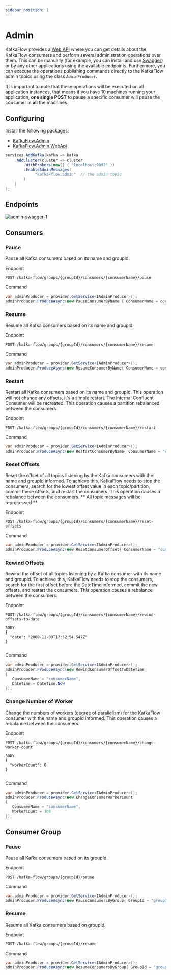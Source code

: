 ```yaml
---
sidebar_position: 1
---
```


# Admin

KafkaFlow provides a [Web API](https://www.nuget.org/packages/KafkaFlow.Admin.WebApi/) where you can get details about the KafkaFlow consumers and perform several administration operations over them. This can be manually (for example, you can install and use [Swagger](https://swagger.io)) or by any other applications using the available endpoints. 
Furthermore, you can execute the operations publishing commands directly to the KafkaFlow admin topics using the class `AdminProducer`.

It is important to note that these operations will be executed on all application instances, that means if you have 10 machines running your application, **one single POST** to pause a specific consumer will pause the consumer in **all** the machines.

## Configuring
Install the following packages:
* [KafkaFlow.Admin](https://www.nuget.org/packages/KafkaFlow.Admin/)
* [KafkaFlow.Admin.WebApi](https://www.nuget.org/packages/KafkaFlow.Admin.WebApi/)


```csharp
services.AddKafka(kafka => kafka
    .AddCluster(cluster => cluster
        .WithBrokers(new[] { "localhost:9092" })
        .EnableAdminMessages(
             "kafka-flow.admin"  // the admin topic
        )
    )
);
```
## Endpoints

![admin-swagger-1](https://user-images.githubusercontent.com/233064/98698756-5129ca00-236e-11eb-9a70-e0f997050cd6.jpg)

## Consumers

### Pause
Pause all Kafka consumers based on its name and groupId.

Endpoint

`POST /kafka-flow/groups/{groupId}/consumers/{consumerName}/pause`

Command
```csharp
var adminProducer = provider.GetService<IAdminProducer>();
adminProducer.ProduceAsync(new PauseConsumerByName { ConsumerName = consumerName });
```

### Resume
Resume all Kafka consumers based on its name and groupId.

Endpoint

`POST /kafka-flow/groups/{groupId}/consumers/{consumerName}/resume`

Command
```csharp
var adminProducer = provider.GetService<IAdminProducer>();
adminProducer.ProduceAsync(new ResumeConsumerByName{ ConsumerName = consumerName });
```

### Restart
Restart all Kafka consumers based on its name and groupId. This operation will not change any offsets, it's a simple restart. The internal Confluent Consumer will be recreated. This operation causes a partition rebalanced between the consumers.

Endpoint

`POST /kafka-flow/groups/{groupId}/consumers/{consumerName}/restart`

Command
```csharp
var adminProducer = provider.GetService<IAdminProducer>();
adminProducer.ProduceAsync(new RestartConsumerByName{ ConsumerName = "consumerName" });
```

### Reset Offsets
Reset the offset of all topics listening by the Kafka consumers with the name and groupId informed. To achieve this, KafkaFlow needs to stop the consumers, search for the lowest offset value in each topic/partition, commit these offsets, and restart the consumers. This operation causes a rebalance between the consumers. ** All topic messages will be reprocessed **

Endpoint

`POST /kafka-flow/groups/{groupId}/consumers/{consumerName}/reset-offsets`

Command
```csharp
var adminProducer = provider.GetService<IAdminProducer>();
adminProducer.ProduceAsync(new ResetConsumerOffset{ ConsumerName = "consumerName" });
```

### Rewind Offsets
Rewind the offset of all topics listening by a Kafka consumer with its name and groupId. To achieve this, KafkaFlow needs to stop the consumers, search for the first offset before the DateTime informed, commit the new offsets, and restart the consumers. This operation causes a rebalance between the consumers.

Endpoint

```
POST /kafka-flow/groups/{groupId}/consumers/{consumerName}/rewind-offsets-to-date

BODY
{
  "date": "2000-11-09T17:52:54.547Z"
}
 
```

Command
```csharp
var adminProducer = provider.GetService<IAdminProducer>();
adminProducer.ProduceAsync(new RewindConsumerOffsetToDateTime
{ 
   ConsumerName = "consumerName",
   DateTime = DateTime.Now
});
```
### Change Number of Worker 
Change the numbers of workers (degree of parallelism) for the KafkaFlow consumer with the name and groupId informed. This operation causes a rebalance between the consumers.

Endpoint

```
POST /kafka-flow/groups/{groupId}/consumers/{consumerName}/change-worker-count

BODY
{
  "workerCount": 0
}
 
```

Command
```csharp
var adminProducer = provider.GetService<IAdminProducer>();
adminProducer.ProduceAsync(new ChangeConsumerWorkerCount
{ 
   ConsumerName = "consumerName",
   WorkerCount = 100
});
```

## Consumer Group

### Pause
Pause all Kafka consumers based on its groupId.

Endpoint

`POST /kafka-flow/groups/{groupId}/pause`

Command
```csharp
var adminProducer = provider.GetService<IAdminProducer>();
adminProducer.ProduceAsync(new PauseConsumersByGroup{ GroupId = "groupId"});
```

### Resume
Resume all Kafka consumers based on groupId.

Endpoint

`POST /kafka-flow/groups/{groupId}/resume`

Command
```csharp
var adminProducer = provider.GetService<IAdminProducer>();
adminProducer.ProduceAsync(new ResumeConsumersByGroup{ GroupId = "groupId"});


